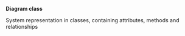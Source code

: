 **Diagram class**

System representation in classes, containing attributes, methods and relationships

